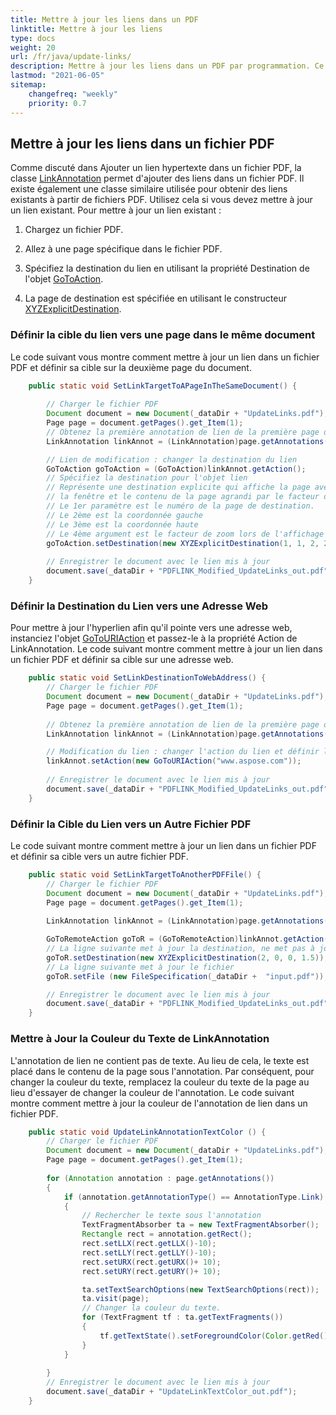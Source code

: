 ```yaml
---
title: Mettre à jour les liens dans un PDF 
linktitle: Mettre à jour les liens
type: docs
weight: 20
url: /fr/java/update-links/
description: Mettre à jour les liens dans un PDF par programmation. Ce guide explique comment mettre à jour les liens dans un PDF en langage Java.
lastmod: "2021-06-05"
sitemap:
    changefreq: "weekly"
    priority: 0.7
---
```


## Mettre à jour les liens dans un fichier PDF

Comme discuté dans Ajouter un lien hypertexte dans un fichier PDF, la classe [LinkAnnotation](https://reference.aspose.com/pdf/java/com.aspose.pdf/linkannotation) permet d'ajouter des liens dans un fichier PDF. Il existe également une classe similaire utilisée pour obtenir des liens existants à partir de fichiers PDF. Utilisez cela si vous devez mettre à jour un lien existant. Pour mettre à jour un lien existant :

1. Chargez un fichier PDF.
1. Allez à une page spécifique dans le fichier PDF.
1. Spécifiez la destination du lien en utilisant la propriété Destination de l'objet [GoToAction](https://reference.aspose.com/pdf/java/com.aspose.pdf/gotoaction).

1. La page de destination est spécifiée en utilisant le constructeur [XYZExplicitDestination](https://reference.aspose.com/pdf/java/com.aspose.pdf/XYZExplicitDestination).

### Définir la cible du lien vers une page dans le même document

Le code suivant vous montre comment mettre à jour un lien dans un fichier PDF et définir sa cible sur la deuxième page du document.

```java
    public static void SetLinkTargetToAPageInTheSameDocument() {
        
        // Charger le fichier PDF
        Document document = new Document(_dataDir + "UpdateLinks.pdf");
        Page page = document.getPages().get_Item(1);
        // Obtenez la première annotation de lien de la première page du document
        LinkAnnotation linkAnnot = (LinkAnnotation)page.getAnnotations().get_Item(1);

        // Lien de modification : changer la destination du lien
        GoToAction goToAction = (GoToAction)linkAnnot.getAction();
        // Spécifiez la destination pour l'objet lien
        // Représente une destination explicite qui affiche la page avec les coordonnées (gauche, haut) positionnées dans le coin supérieur gauche de
        // la fenêtre et le contenu de la page agrandi par le facteur de zoom.
        // Le 1er paramètre est le numéro de la page de destination.
        // Le 2ème est la coordonnée gauche
        // Le 3ème est la coordonnée haute
        // Le 4ème argument est le facteur de zoom lors de l'affichage de la page respective. Utiliser 2 signifie que la page sera affichée avec un zoom de 200%
        goToAction.setDestination(new XYZExplicitDestination(1, 1, 2, 2 ));
        
        // Enregistrer le document avec le lien mis à jour
        document.save(_dataDir + "PDFLINK_Modified_UpdateLinks_out.pdf");        
    }
```


### Définir la Destination du Lien vers une Adresse Web

Pour mettre à jour l'hyperlien afin qu'il pointe vers une adresse web, instanciez l'objet [GoToURIAction](https://reference.aspose.com/pdf/java/com.aspose.pdf/gotouriaction) et passez-le à la propriété Action de LinkAnnotation. Le code suivant montre comment mettre à jour un lien dans un fichier PDF et définir sa cible sur une adresse web.

```java
    public static void SetLinkDestinationToWebAddress() {        
        // Charger le fichier PDF
        Document document = new Document(_dataDir + "UpdateLinks.pdf");
        Page page = document.getPages().get_Item(1);
    
        // Obtenez la première annotation de lien de la première page du document
        LinkAnnotation linkAnnot = (LinkAnnotation)page.getAnnotations().get_Item(1);

        // Modification du lien : changer l'action du lien et définir la cible comme adresse web
        linkAnnot.setAction(new GoToURIAction("www.aspose.com"));
        
        // Enregistrer le document avec le lien mis à jour
        document.save(_dataDir + "PDFLINK_Modified_UpdateLinks_out.pdf");        
    }
```


### Définir la Cible du Lien vers un Autre Fichier PDF

Le code suivant montre comment mettre à jour un lien dans un fichier PDF et définir sa cible vers un autre fichier PDF.

```java
    public static void SetLinkTargetToAnotherPDFFile() {        
        // Charger le fichier PDF
        Document document = new Document(_dataDir + "UpdateLinks.pdf");
        Page page = document.getPages().get_Item(1);
    
        LinkAnnotation linkAnnot = (LinkAnnotation)page.getAnnotations().get_Item(1);

        GoToRemoteAction goToR = (GoToRemoteAction)linkAnnot.getAction();
        // La ligne suivante met à jour la destination, ne met pas à jour le fichier
        goToR.setDestination(new XYZExplicitDestination(2, 0, 0, 1.5));
        // La ligne suivante met à jour le fichier
        goToR.setFile (new FileSpecification(_dataDir +  "input.pdf"));

        // Enregistrer le document avec le lien mis à jour
        document.save(_dataDir + "PDFLINK_Modified_UpdateLinks_out.pdf");        
    }
```

### Mettre à Jour la Couleur du Texte de LinkAnnotation

L'annotation de lien ne contient pas de texte.
 Au lieu de cela, le texte est placé dans le contenu de la page sous l'annotation. Par conséquent, pour changer la couleur du texte, remplacez la couleur du texte de la page au lieu d'essayer de changer la couleur de l'annotation. Le code suivant montre comment mettre à jour la couleur de l'annotation de lien dans un fichier PDF.

```java
    public static void UpdateLinkAnnotationTextColor () {        
        // Charger le fichier PDF
        Document document = new Document(_dataDir + "UpdateLinks.pdf");
        Page page = document.getPages().get_Item(1);
           
        for (Annotation annotation : page.getAnnotations())
        {
            if (annotation.getAnnotationType() == AnnotationType.Link)
            {
                // Rechercher le texte sous l'annotation
                TextFragmentAbsorber ta = new TextFragmentAbsorber();
                Rectangle rect = annotation.getRect();
                rect.setLLX(rect.getLLX()-10);
                rect.setLLY(rect.getLLY()-10);
                rect.setURX(rect.getURX()+ 10);
                rect.setURY(rect.getURY()+ 10);

                ta.setTextSearchOptions(new TextSearchOptions(rect));
                ta.visit(page);
                // Changer la couleur du texte.
                for (TextFragment tf : ta.getTextFragments())
                {
                    tf.getTextState().setForegroundColor(Color.getRed());
                }
            }
        
        }                       
        // Enregistrer le document avec le lien mis à jour
        document.save(_dataDir + "UpdateLinkTextColor_out.pdf");        
    }
```